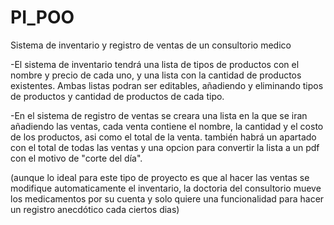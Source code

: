 # PI_POO
Sistema de inventario y registro de ventas de un consultorio medico

-El sistema de inventario tendrá una lista de tipos de productos con el nombre y precio de cada uno, y una lista con la cantidad de productos existentes. Ambas listas podran ser editables, añadiendo y eliminando tipos de productos y cantidad de productos de cada tipo.

-En el sistema de registro de ventas se creara una lista en la que se iran añadiendo las ventas, cada venta contiene el nombre, la cantidad y el costo de los productos, asi como el total de la venta. también habrá un apartado con el total de todas las ventas y una opcion para convertir la lista a un pdf con el motivo de "corte del día".

(aunque lo ideal para este tipo de proyecto es que al hacer las ventas se modifique automaticamente el inventario, la doctoria del consultorio mueve los medicamentos por su cuenta y solo quiere una funcionalidad para hacer un registro anecdótico cada ciertos dias)
